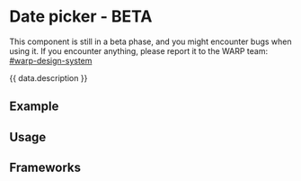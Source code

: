 <script setup>
import React from './react.md';
import data from './data.json';
import { mapFrameworkStatuses } from '../utils.js';
</script>

# Date picker - BETA

This component is still in a beta phase, and you might encounter bugs when using it.
If you encounter anything, please report it to the WARP team: [#warp-design-system](https://sch-chat.slack.com/archives/C04P0GYTHPV)

{{ data.description }}

<components-status v-bind="mapFrameworkStatuses(data.frameworks)" />


## Example
<ThemeSwitcher />
<datepicker-example />

## Usage

<component-design-guidelines name="Warp - Components / Date Picker" link="https://www.figma.com/design/oHBCzDdJxHQ6fmFLYWUltf/WARP---Components?node-id=811-34489&p=f&t=THsJDUzpG6Gtjf2A-0" />

<component-questions />

## Frameworks

<tabs-content>
  <template #react>
    <react />
  </template>
</tabs-content>
